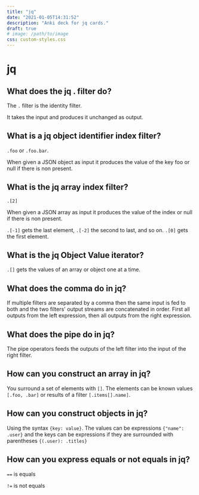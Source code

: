 ```yaml
---
title: "jq"
date: "2021-01-05T14:31:52"
description: "Anki deck for jq cards."
draft: true
# image: /path/to/image
css: custom-styles.css
---
```


# jq

## What does the jq . filter do?

The `.` filter is the identity filter.

It takes the input and produces it unchanged as output.

## What is a jq object identifier index filter?

`.foo` or `.foo.bar`.

When given a JSON object as input it produces the value of the key foo or null if there is non present.

## What is the jq array index filter?

`.[2]`

When given a JSON array as input it produces the value of the index or null if there is non present.

`.[-1]` gets the last element, `.[-2]` the second to last, and so on.
`.[0]` gets the first element.

## What is the jq Object Value iterator?

`.[]` gets the values of an array or object one at a time.

## What does the comma do in jq?

If multiple filters are separated by a comma then the same input is fed to both and the two filters' output streams are concatenated in order. First all outputs from the left expression, then all outputs from the right expression.

## What does the pipe do in jq?

The pipe operators feeds the outputs of the left filter into the input of the right filter.

## How can you construct an array in jq?

You surround a set of elements with `[]`.
The elements can be known values `[.foo, .bar]` or results of a filter `[.items[].name]`.

## How can you construct objects in jq?

Using the syntax `{key: value}`.
The values can be expressions `{"name": .user}` and the keys can be expressions if they are surrounded with parentheses `{(.user): .titles}`

## How can you express equals or not equals in jq?

`==` is equals

`!=` is not equals


